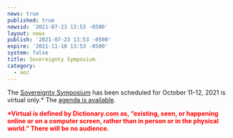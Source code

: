 ```yaml
---
news: true
published: true
newsid: '2021-07-23 13:53 -0500'
layout: news
publish: '2021-07-23 13:53 -0500'
expire: '2021-11-10 13:53 -0500'
system: false
title: Sovereignty Symposium
category:
  - aoc
---
```

The [Sovereignty Symposium](http://www.thesovereigntysymposium.com/) has been scheduled for October 11-12, 2021 is virtual only.*  The [agenda is available](http://www.thesovereigntysymposium.com/agenda/).

<span style="color: red;">**\*Virtual is defined by Dictionary.com as, “existing, seen, or happening online or on a computer screen, rather than in person or in the physical world.” There will be no audience.**</span>